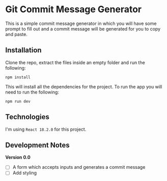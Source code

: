 # Git Commit Message Generator

This is a simple commit message generator in which you will have some prompt to fill out and a commit message will be generated for you to copy and paste.

## Installation
Clone the repo, extract the files inside an empty folder and run the following:

```
npm install
```
This will install all the dependencies for the project. To run the app you will need to run the following:
```
npm run dev
```

## Technologies
I'm using `React 18.2.0` for this project.

## Development Notes

**Version 0.0**
- [ ] A form which accepts inputs and generates a commit message
- [ ] Add styling